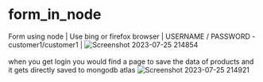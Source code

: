 # form_in_node
Form using node |   Use bing or firefox browser | USERNAME / PASSWORD - customer1/customer1 |
![Screenshot 2023-07-25 214854](https://github.com/akashD7892/form_in_node/assets/116936246/65b286d0-13a8-4a0e-b446-8ebacd5199a9)
<br/>
<br/>
when you get login you would find a page to save the data of products and it gets directly saved to mongodb atlas 
![Screenshot 2023-07-25 214921](https://github.com/akashD7892/form_in_node/assets/116936246/5981d58d-756f-4c4b-951f-8ecba43bbb1d)
